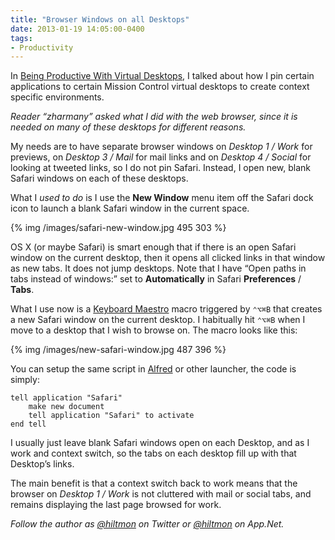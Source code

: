 ```yaml
---
title: "Browser Windows on all Desktops"
date: 2013-01-19 14:05:00-0400
tags: 
- Productivity
---
```


In [Being Productive With Virtual Desktops](https://hiltmon.com/blog/2013/01/17/being-productive-with-virtual-desktops/), I talked about how I pin certain applications to certain Mission Control virtual desktops to create context specific environments.

*Reader “zharmany” asked what I did with the web browser, since it is needed on many of these desktops for different reasons.*

My needs are to have separate browser windows on *Desktop 1 / Work* for previews, on *Desktop 3 / Mail* for mail links and on *Desktop 4 / Social* for looking at tweeted links, so I do not pin Safari. Instead, I open new, blank Safari windows on each of these desktops.

What I *used to do* is I use the **New Window** menu item off the Safari dock icon to launch a blank Safari window in the current space.

{% img /images/safari-new-window.jpg 495 303 %}

OS X (or maybe Safari) is smart enough that if there is an open Safari window on the current desktop, then it opens all clicked links in that window as new tabs. It does not jump desktops. Note that I have “Open paths in tabs instead of windows:” set to **Automatically** in Safari **Preferences** / **Tabs**.

What I use now is a [Keyboard Maestro](http://www.keyboardmaestro.com/main/) macro triggered by `⌃⌥⌘B` that creates a new Safari window on the current desktop.  I habitually hit `⌃⌥⌘B` when I move to a desktop that I wish to browse on. The macro looks like this:

{% img /images/new-safari-window.jpg 487 396 %}

You can setup the same script in [Alfred](https://itunes.apple.com/us/app/alfred/id405843582?mt=12&uo=4&at=10l894) or other launcher, the code is simply:

```
tell application "Safari"
	make new document
	tell application "Safari" to activate
end tell
```

I usually just leave blank Safari windows open on each Desktop, and as I work and context switch, so the tabs on each desktop fill up with that Desktop’s links. 

The main benefit is that a context switch back to work means that the browser on *Desktop 1 / Work* is not cluttered with mail or social tabs, and remains displaying the last page browsed for work.

*Follow the author as [@hiltmon](https://twitter.com/hiltmon) on Twitter or [@hiltmon](http://alpha.app.net/hiltmon) on App.Net.*
